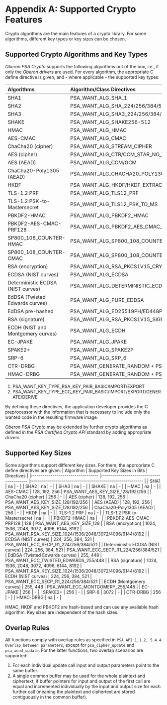 # Appendix A: Supported Crypto Features

Crypto algorithms are the main features of a crypto library. For some algorithms,
different key types or key sizes can be chosen.

## Supported Crypto Algorithms and Key Types

_Oberon PSA Crypto_ supports the following algorithms out of the box, i.e., if
only the _Oberon drivers_ are used. For every algorithm, the appropriate C define
directive is given, and - where applicable - the supported key types:

| Algorithms                          | Algorithm/Class Directives                                                       | Key Type Directives                       |
|:----------------------------------- |:-------------------------------------------------------------------------------- |:----------------------------------------- |
| SHA1                                | PSA_WANT_ALG_SHA_1                                                               | -                                         |
| SHA2                                | PSA_WANT_ALG_SHA_224/256/384/512                                                 | -                                         |
| SHA3                                | PSA_WANT_ALG_SHA3_224/256/384/512                                                | -                                         |
| SHAKE                               | PSA_WANT_ALG_SHAKE256-512                                                        | -                                         |
| HMAC                                | PSA_WANT_ALG_HMAC                                                                | PSA_WANT_KEY_TYPE_HMAC                    |
| AES-CMAC                            | PSA_WANT_ALG_CMAC                                                                | PSA_WANT_KEY_TYPE_AES                     |
| ChaCha20 (cipher)                   | PSA_WANT_ALG_STREAM_CIPHER                                                       | PSA_WANT_KEY_TYPE_CHACHA20                |
| AES (cipher)                        | PSA_WANT_ALG_CTR/CCM_STAR_NO_TAG/ECB_NO_PADDING/CBC_NO_PADDING/CCM/GCM/CBC_PKCS7 | PSA_WANT_KEY_TYPE_AES                     |
| AES (AEAD)                          | PSA_WANT_ALG_CCM/GCM                                                             | PSA_WANT_KEY_TYPE_AES                     |
| ChaCha20-Poly1305 (AEAD)            | PSA_WANT_ALG_CHACHA20_POLY1305                                                   | PSA_WANT_KEY_TYPE_CHACHA20                |
| HKDF                                | PSA_WANT_ALG_HKDF/HKDF_EXTRACT/HKDF_EXPAND                                       | PSA_WANT_KEY_TYPE_DERIVE                  |
| TLS-1.2 PRF                         | PSA_WANT_ALG_TLS12_PRF                                                           | PSA_WANT_KEY_TYPE_DERIVE                  |
| TLS-1.2 PSK-to-Mastersecret         | PSA_WANT_ALG_TLS12_PSK_TO_MS                                                     | PSA_WANT_KEY_TYPE_DERIVE                  |
| PBKDF2-HMAC                         | PSA_WANT_ALG_PBKDF2_HMAC                                                         | PSA_WANT_KEY_TYPE_HMAC                    |
| PBKDF2-AES-CMAC-PRF128              | PSA_WANT_ALG_PBKDF2_AES_CMAC_PRF_128                                             | PSA_WANT_KEY_TYPE_AES                     |
| SP800_108_COUNTER-HMAC              | PSA_WANT_ALG_SP800_108_COUNTER_HMAC                                              | PSA_WANT_KEY_TYPE_HMAC                    |
| SP800_108_COUNTER-CMAC              | PSA_WANT_ALG_SP800_108_COUNTER_CMAC                                              | PSA_WANT_KEY_TYPE_AES                     |
| RSA (encryption)                    | PSA_WANT_ALG_RSA_PKCS1V15_CRYPT/OEAP                                             | 1)                                        |
| ECDSA (NIST curves)                 | PSA_WANT_ALG_ECDSA                                                               | 2)                                        |
| Deterministic ECDSA (NIST curves)   | PSA_WANT_ALG_DETERMINISTIC_ECDSA                                                 | 2)                                        |
| EdDSA (Twisted Edwards curves)      | PSA_WANT_ALG_PURE_EDDSA                                                          | 2)                                        |
| EdDSA pre-hashed                    | PSA_WANT_ALG_ED25519PH/ED448PH                                                   | 2)                                        |
| RSA (signature)                     | PSA_WANT_ALG_RSA_PKCS1V15_SIGN/PSS                                               | 1)                                        |
| ECDH (NIST and Montgomery curves)   | PSA_WANT_ALG_ECDH                                                                | 2)                                        |
| EC-JPAKE                            | PSA_WANT_ALG_JPAKE                                                               | TLS12_ECJPAKE_TO_PMS                      |
| SPAKE2+                             | PSA_WANT_ALG_SPAKE2P                                                             | -                                         |
| SRP-6                               | PSA_WANT_ALG_SRP_6                                                               | -                                         |
| CTR-DRBG                            | PSA_WANT_GENERATE_RANDOM + PSA_USE_CTR_DRBG_DRIVER                               | -                                         |
| HMAC-DRBG                           | PSA_WANT_GENERATE_RANDOM + PSA_USE_HMAC_DRBG_DRIVER                              | -                                         |

1) PSA_WANT_KEY_TYPE_RSA_KEY_PAIR_BASIC/IMPORT/EXPORT
2) PSA_WANT_KEY_TYPE_ECC_KEY_PAIR_BASIC/IMPORT/EXPORT/GENERATE/DERIVE

By defining these directives, the application developer provides the C
preprocessor with the information that is necessary to include only the wanted
code in the resulting firmware image.

_Oberon PSA Crypto_ may be extended by further crypto algorithms as defined in the
_PSA Certified Crypto API_ standard by adding appropriate drivers.

## Supported Key Sizes

Some algorithms support different key sizes. For them, the appropriate C define
directives are given:
| Algorithm                         | Supported Key Sizes in Bits              | Directives                                               |
|:--------------------------------- |:---------------------------------------- |:-------------------------------------------------------- |
| SHA1                              | na                                       | -                                                        |
| SHA2                              | na                                       | -                                                        |
| SHA3                              | na                                       | -                                                        |
| SHAKE                             | na                                       | -                                                        |
| HMAC                              | na                                       | -                                                        |
| AES-CMAC                          | 128, 192, 256                            | PSA_WANT_AES_KEY_SIZE_128/192/256                        |
| ChaCha20 (cipher)                 | 256                                      | -                                                        |
| AES (cipher)                      | 128, 192, 256                            | PSA_WANT_AES_KEY_SIZE_128/192/256                        |
| AES (AEAD)                        | 128, 192, 256                            | PSA_WANT_AES_KEY_SIZE_128/192/256                        |
| ChaCha20-Poly1305 (AEAD)          | 256                                      | -                                                        |
| HKDF                              | na                                       | -                                                        |
| TLS-1.2 PRF                       | na                                       | -                                                        |
| TLS-1.2 PSK-to-Mastersecret       | na                                       | -                                                        |
| PBKDF2-HMAC                       | na                                       | -                                                        |
| PBKDF2-AES-CMAC-PRF128            | 128                                      | PSA_WANT_AES_KEY_SIZE_128                                |
| RSA (encryption)                  | 1024, 1536, 2048, 3072, 4096, 6144, 8192 | PSA_WANT_RSA_KEY_SIZE_1024/1536/2048/3072/4096/6144/8192 |
| ECDSA (NIST curves)               | 224, 256, 384, 521                       | PSA_WANT_ECC_SECP_R1_224/256/384/521                     |
| Deterministic ECDSA (NIST curves) | 224, 256, 384, 521                       | PSA_WANT_ECC_SECP_R1_224/256/384/521                     |
| EdDSA (Twisted Edwards curves)    | 255, 448                                 | PSA_WANT_ECC_TWISTED_EDWARDS_255/448                     |
| RSA (signature)                   | 1024, 1536, 2048, 3072, 4096, 6144, 8192 | PSA_WANT_RSA_KEY_SIZE_1024/1536/2048/3072/4096/6144/8192 |
| ECDH (NIST curves)                | 224, 256, 384, 521                       | PSA_WANT_ECC_SECP_R1_224/256/384/521                     |
| ECDH (Montgomery curves)          | 255, 448                                 | PSA_WANT_ECC_MONTGOMERY_255/448                          |
| EC-JPAKE                          | 256                                      | -                                                        |
| SPAKE2+                           | 256                                      | -                                                        |
| SRP-6                             | 3072                                     | -                                                        |
| CTR-DRBG                          | 256                                      | -                                                        |
| HMAC-DRBG                         | na                                       | -                                                        |

HMAC, HKDF and PBKDF2 are hash-based and can use any available hash algorithm.
Key sizes are independent of the hash sizes.

## Overlap Rules

All functions comply with overlap rules as specified in
`PSA API 1.1.2, 5.4.4 Overlap between parameters`, except for `psa_cipher_update`
and `psa_aead_update`. For the latter functions, two overlap scenarios are
supported:

1. For each individual update call input and output parameters point to the same
buffer.
2. A single common buffer may be used for the whole plaintext and ciphertext, if
buffer pointers for input and output of the first call are equal and incremented
individually by the input and output size for each further call (meaning the
plaintext and ciphertext are stored contiguously in the common buffer).
